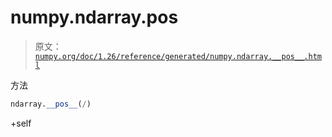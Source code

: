 # numpy.ndarray.__pos__

> 原文：[`numpy.org/doc/1.26/reference/generated/numpy.ndarray.__pos__.html`](https://numpy.org/doc/1.26/reference/generated/numpy.ndarray.__pos__.html)

方法

```py
ndarray.__pos__(/)
```

+self
